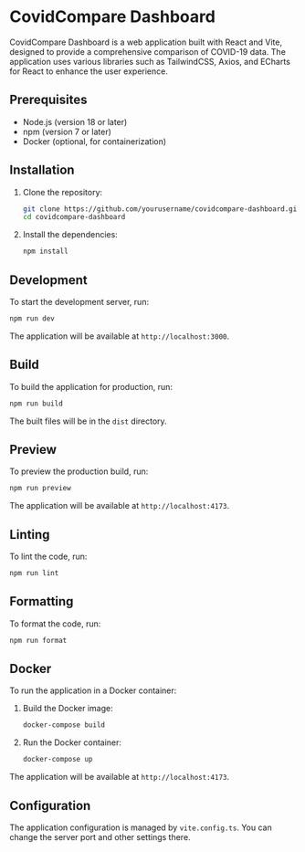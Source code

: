# CovidCompare Dashboard

CovidCompare Dashboard is a web application built with React and Vite, designed to provide a comprehensive comparison of COVID-19 data. The application uses various libraries such as TailwindCSS, Axios, and ECharts for React to enhance the user experience.

## Prerequisites

- Node.js (version 18 or later)
- npm (version 7 or later)
- Docker (optional, for containerization)

## Installation

1. Clone the repository:

    ```sh
    git clone https://github.com/yourusername/covidcompare-dashboard.git
    cd covidcompare-dashboard
    ```

2. Install the dependencies:

    ```sh
    npm install
    ```

## Development

To start the development server, run:

```sh
npm run dev
```

The application will be available at `http://localhost:3000`.

## Build

To build the application for production, run:

```sh
npm run build
```

The built files will be in the `dist` directory.

## Preview

To preview the production build, run:

```sh
npm run preview
```

The application will be available at `http://localhost:4173`.

## Linting

To lint the code, run:

```sh
npm run lint
```

## Formatting

To format the code, run:

```sh
npm run format
```

## Docker

To run the application in a Docker container:

1. Build the Docker image:

    ```sh
    docker-compose build
    ```

2. Run the Docker container:

    ```sh
    docker-compose up
    ```

The application will be available at `http://localhost:4173`.

## Configuration

The application configuration is managed by `vite.config.ts`. You can change the server port and other settings there.
